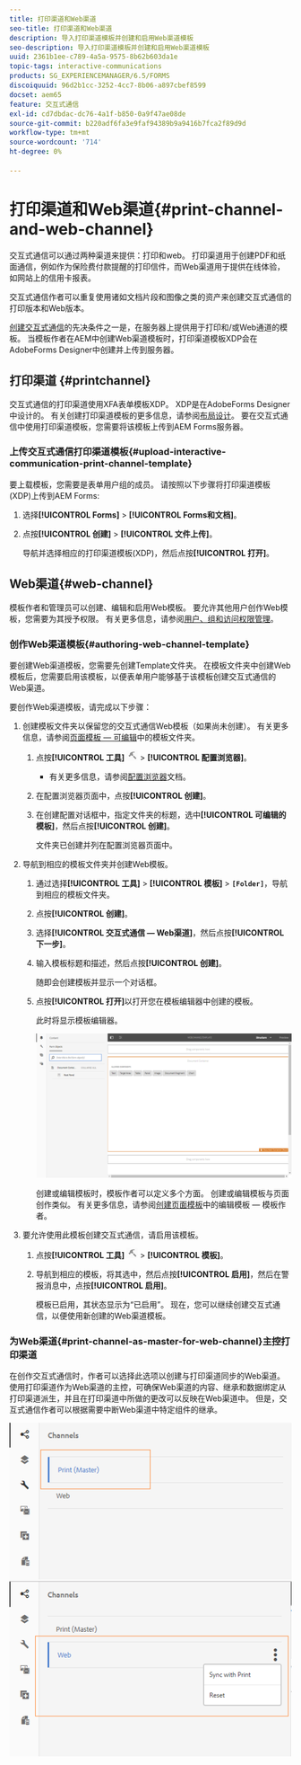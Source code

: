```yaml
---
title: 打印渠道和Web渠道
seo-title: 打印渠道和Web渠道
description: 导入打印渠道模板并创建和启用Web渠道模板
seo-description: 导入打印渠道模板并创建和启用Web渠道模板
uuid: 2361b1ee-c789-4a5a-9575-8b62b603da1e
topic-tags: interactive-communications
products: SG_EXPERIENCEMANAGER/6.5/FORMS
discoiquuid: 96d2b1cc-3252-4cc7-8b06-a897cbef8599
docset: aem65
feature: 交互式通信
exl-id: cd7dbdac-dc76-4a1f-b850-0a9f47ae08de
source-git-commit: b220adf6fa3e9faf94389b9a9416b7fca2f89d9d
workflow-type: tm+mt
source-wordcount: '714'
ht-degree: 0%

---
```


# 打印渠道和Web渠道{#print-channel-and-web-channel}

交互式通信可以通过两种渠道来提供：打印和web。 打印渠道用于创建PDF和纸面通信，例如作为保险费付款提醒的打印信件，而Web渠道用于提供在线体验，如网站上的信用卡报表。

交互式通信作者可以重复使用诸如文档片段和图像之类的资产来创建交互式通信的打印版本和Web版本。

[创建交互式通信](../../forms/using/create-interactive-communication.md)的先决条件之一是，在服务器上提供用于打印和/或Web通道的模板。 当模板作者在AEM中创建Web渠道模板时，打印渠道模板XDP会在AdobeForms Designer中创建并上传到服务器。

## 打印渠道 {#printchannel}

交互式通信的打印渠道使用XFA表单模板XDP。 XDP是在AdobeForms Designer中设计的。 有关创建打印渠道模板的更多信息，请参阅[布局设计](../../forms/using/layout-design-details.md)。 要在交互式通信中使用打印渠道模板，您需要将该模板上传到AEM Forms服务器。

### 上传交互式通信打印渠道模板{#upload-interactive-communication-print-channel-template}

要上载模板，您需要是表单用户组的成员。 请按照以下步骤将打印渠道模板(XDP)上传到AEM Forms:

1. 选择&#x200B;**[!UICONTROL Forms]** > **[!UICONTROL Forms和文档]**。

1. 点按&#x200B;**[!UICONTROL 创建]** > **[!UICONTROL 文件上传]**。

   导航并选择相应的打印渠道模板(XDP)，然后点按&#x200B;**[!UICONTROL 打开]**。

## Web渠道{#web-channel}

模板作者和管理员可以创建、编辑和启用Web模板。 要允许其他用户创作Web模板，您需要为其授予权限。 有关更多信息，请参阅[用户、组和访问权限管理](/help/sites-administering/user-group-ac-admin.md)。

### 创作Web渠道模板{#authoring-web-channel-template}

要创建Web渠道模板，您需要先创建Template文件夹。 在模板文件夹中创建Web模板后，您需要启用该模板，以便表单用户能够基于该模板创建交互式通信的Web渠道。

要创作Web渠道模板，请完成以下步骤：

1. 创建模板文件夹以保留您的交互式通信Web模板（如果尚未创建）。 有关更多信息，请参阅[页面模板 — 可编辑](/help/sites-developing/page-templates-editable.md)中的模板文件夹。

   1. 点按&#x200B;**[!UICONTROL 工具]** ![工具](assets/tools.png) > **[!UICONTROL 配置浏览器]**。
      * 有关更多信息，请参阅[配置浏览器](/help/sites-administering/configurations.md)文档。
   1. 在配置浏览器页面中，点按&#x200B;**[!UICONTROL 创建]**。
   1. 在创建配置对话框中，指定文件夹的标题，选中&#x200B;**[!UICONTROL 可编辑的模板]**，然后点按&#x200B;**[!UICONTROL 创建]**。

      文件夹已创建并列在配置浏览器页面中。

1. 导航到相应的模板文件夹并创建Web模板。

   1. 通过选择&#x200B;**[!UICONTROL 工具]** > **[!UICONTROL 模板]** > **`[Folder]`**，导航到相应的模板文件夹。
   1. 点按&#x200B;**[!UICONTROL 创建]**。
   1. 选择&#x200B;**[!UICONTROL 交互式通信 — Web渠道]**，然后点按&#x200B;**[!UICONTROL 下一步]**。
   1. 输入模板标题和描述，然后点按&#x200B;**[!UICONTROL 创建]**。

      随即会创建模板并显示一个对话框。

   1. 点按&#x200B;**[!UICONTROL 打开]**&#x200B;以打开您在模板编辑器中创建的模板。

      此时将显示模板编辑器。

      ![webchanneltemplate](assets/webchanneltemplate.png)

      创建或编辑模板时，模板作者可以定义多个方面。 创建或编辑模板与页面创作类似。 有关更多信息，请参阅[创建页面模板](/help/sites-authoring/templates.md)中的编辑模板 — 模板作者。

1. 要允许使用此模板创建交互式通信，请启用该模板。

   1. 点按&#x200B;**[!UICONTROL 工具]** ![工具](assets/tools.png) > **[!UICONTROL 模板]**。
   1. 导航到相应的模板，将其选中，然后点按&#x200B;**[!UICONTROL 启用]**，然后在警报消息中，点按&#x200B;**[!UICONTROL 启用]**。

      模板已启用，其状态显示为“已启用”。 现在，您可以继续创建交互式通信，以便使用新创建的Web渠道模板。

### 为Web渠道{#print-channel-as-master-for-web-channel}主控打印渠道

在创作交互式通信时，作者可以选择此选项以创建与打印渠道同步的Web渠道。 使用打印渠道作为Web渠道的主控，可确保Web渠道的内容、继承和数据绑定从打印渠道派生，并且在打印渠道中所做的更改可以反映在Web渠道中。 但是，交互式通信作者可以根据需要中断Web渠道中特定组件的继承。

![将渠道打印为主](assets/create_ic_print_master_new.png) ![Web渠道，将打印渠道打印为主控](assets/create_ic_print_master_web_new.png)
